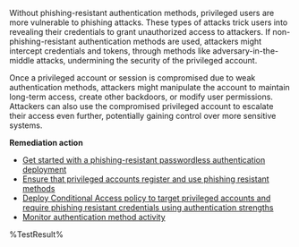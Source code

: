 Without phishing-resistant authentication methods, privileged users are more vulnerable to phishing attacks. These types of attacks trick users into revealing their credentials to grant unauthorized access to attackers. If non-phishing-resistant authentication methods are used, attackers might intercept credentials and tokens, through methods like adversary-in-the-middle attacks, undermining the security of the privileged account.

Once a privileged account or session is compromised due to weak authentication methods, attackers might manipulate the account to maintain long-term access, create other backdoors, or modify user permissions. Attackers can also use the compromised privileged account to escalate their access even further, potentially gaining control over more sensitive systems.

**Remediation action**

- [Get started with a phishing-resistant passwordless authentication deployment](https://learn.microsoft.com/entra/identity/authentication/how-to-plan-prerequisites-phishing-resistant-passwordless-authentication?wt.mc_id=zerotrustrecommendations_automation_content_cnl_csasci)
- [Ensure that privileged accounts register and use phishing resistant methods](https://learn.microsoft.com/entra/identity/authentication/concept-authentication-strengths#authentication-strengths?wt.mc_id=zerotrustrecommendations_automation_content_cnl_csasci)
- [Deploy Conditional Access policy to target privileged accounts and require phishing resistant credentials using authentication strengths](https://learn.microsoft.com/entra/identity/conditional-access/policy-admin-phish-resistant-mfa?wt.mc_id=zerotrustrecommendations_automation_content_cnl_csasci)
- [Monitor authentication method activity](https://learn.microsoft.com/entra/identity/monitoring-health/concept-usage-insights-report#authentication-methods-activity?wt.mc_id=zerotrustrecommendations_automation_content_cnl_csasci)
<!--- Results --->
%TestResult%








